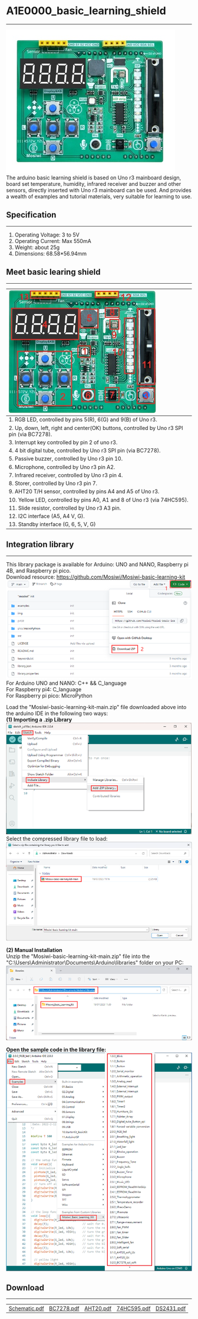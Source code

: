 # A1E0000_basic_learning_shield         
-------------------------------
![Img](../../_static/arduino/A1E0000_basic_learning_shield/1img.jpg)  
The arduino basic learning shield is based on Uno r3 mainboard design, board set temperature, humidity, infrared receiver and buzzer and other sensors, directly inserted with Uno r3 mainboard can be used.  And provides a wealth of examples and tutorial materials, very suitable for learning to use.  

## Specification          
----------------
1. Operating Voltage: 3 to 5V  
2. Operating Current: Max 550mA  
3. Weight: about 25g  
4. Dimensions: 68.58*56.94mm  

## Meet basic learing shield         
----------------------------
| ![Img](../../_static/arduino/A1E0000_basic_learning_shield/2img.jpg) |
| :-- |
| 1. RGB LED, controlled by pins 5(R), 6(G) and 9(B) of Uno r3. |
| 2. Up, down, left, right and center(OK) buttons, controlled by Uno r3 SPI pin (via BC7278). |
| 3. Interrupt key controlled by pin 2 of uno r3. |
| 4. 4 bit digital tube, controlled by Uno r3 SPI pin (via BC7278). |
| 5. Passive buzzer, controlled by Uno r3 pin 10. |
| 6. Microphone, controlled by Uno r3 pin A2. |
| 7. Infrared receiver, controlled by Uno r3 pin 4. |
| 8. Storer, controlled by Uno r3 pin 7. |
| 9. AHT20 T/H sensor, controlled by pins A4 and A5 of Uno r3. |
| 10. Yellow LED, controlled by pins A0, A1 and 8 of Uno r3 (via 74HC595). |
| 11. Slide resistor, controlled by Uno r3 A3 pin. |
| 12. I2C interface (A5, A4 V, G). |
| 13. Standby interface (G, 6, 5, V, G) |

## Integration library         
----------------------   
This library package is available for Arduino: UNO and NANO, Raspberry pi 4B, and Raspberry pi pico.  
Download resource: <https://github.com/Mosiwi/Mosiwi-basic-learning-kit>  
![Img](../../_static/arduino/A1E0000_basic_learning_shield/3img.png)  
For Arduino UNO and NANO: C++ && C_language  
For Raspberry pi4: C_language    
For Raspberry pi pico: MicroPython 

Load the "Mosiwi-basic-learning-kit-main.zip" file downloaded above into the arduino IDE in the following two ways:   
**(1) Importing a .zip Library**  
![Img](../../_static/arduino/A1E0000_basic_learning_shield/4img.png)     
Select the compressed library file to load:    
![Img](../../_static/arduino/A1E0000_basic_learning_shield/5img.png)    

**(2) Manual Installation**    
Unzip the "Mosiwi-basic-learning-kit-main.zip" file into the "C:\Users\Administrator\Documents\Arduino\libraries" folder on your PC:     
![Img](../../_static/arduino/A1E0000_basic_learning_shield/6img.png)      

**Open the sample code in the library file:**    
![Img](../../_static/arduino/A1E0000_basic_learning_shield/7img.png)     

## Download            
-----------
|      |      |      |      |      |
| :--: | :--: | :--: | :--: | :--: |
| [Schematic.pdf](../../_static/pdf/A1E0000_basic_learning_shield/basic%20learning%20shield.PDF)|[BC7278.pdf](../../_static/pdf/A1E0000_basic_learing_shield/BC7278.pdf) |[AHT20.pdf](../../_static/pdf/A1E0000_basic_learing_shield/AHT20.pdf) |[74HC595.pdf](../../_static/pdf/A1E0000_basic_learing_shield/74HC595.pdf) | [DS2431.pdf](../../_static/pdf/A1E0000_basic_learing_shield/DS2431.pdf) |    

